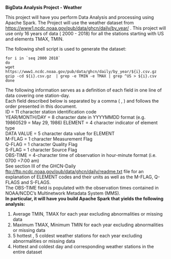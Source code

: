 **BigData Analysis Project - Weather** 

This project will have you perform Data Analysis and processing using Apache Spark. 
The Project will use the weather dataset from https://www1.ncdc.noaa.gov/pub/data/ghcn/daily/by_year/ .
This project will use only 16 years of data ( 2000 - 2018) for all the stations starting with US and elements TMAX, TMIN. 

The following shell script is used to generate the dataset:  
```
for i in `seq 2000 2018`
do  
wget https://www1.ncdc.noaa.gov/pub/data/ghcn/daily/by_year/${i}.csv.gz  
gzip -cd ${i}.csv.gz  | grep -e TMIN -e TMAX | grep ^US > ${i}.csv  
done 
```

The following information serves as a definition of each field in one line of data covering one station-day.  
Each field   described below is separated by a comma ( , ) and follows the order presented in this document.  
ID = 11 character station identification code  
YEAR/MONTH/DAY = 8 character date in YYYYMMDD format (e.g. 19860529 = May 29, 1986) ELEMENT = 4 character indicator of element type  
DATA VALUE = 5 character data value for ELEMENT  
M-FLAG = 1 character Measurement Flag  
Q-FLAG = 1 character Quality Flag  
S-FLAG = 1 character Source Flag  
OBS-TIME = 4-character time of observation in hour-minute format (i.e. 0700 =7:00 am)  
See section III of the GHCN-Daily ftp://ftp.ncdc.noaa.gov/pub/data/ghcn/daily/readme.txt file for an explanation of ELEMENT   codes and their units as well as the M-FLAG, Q-FLAGS and S-FLAGS.  
The OBS-TIME field is populated with the observation times contained in NOAA/NCDC’s Multinetwork Metadata System (MMS).  
**In particular, it will have you build Apache Spark that yields the following analysis:**  
1. Average TMIN, TMAX for each year excluding abnormalities or missing data  
2. Maximum TMAX, Minimum TMIN for each year excluding abnormalities or missing data  
3. 5 hottest , 5 coldest weather stations for each year excluding abnormalities or missing data  
4. Hottest and coldest day and corresponding weather stations in the entire dataset  
